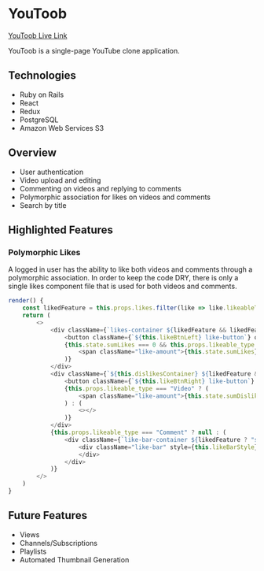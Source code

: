 # YouToob

[YouToob Live Link](http://youtoob-rm.herokuapp.com/#/)

YouToob is a single-page YouTube clone application.

## Technologies
 * Ruby on Rails
 * React
 * Redux
 * PostgreSQL
 * Amazon Web Services S3

## Overview
 * User authentication
 * Video upload and editing
 * Commenting on videos and replying to comments
 * Polymorphic association for likes on videos and comments
 * Search by title
 
## Highlighted Features
### Polymorphic Likes
A logged in user has the ability to like both videos and comments through a polymorphic association. In order to keep the code DRY, there is only a single likes component file that is used for both videos and comments.
```javascript
render() {
    const likedFeature = this.props.likes.filter(like => like.likeableType === this.props.likeable_type && like.likeableId === this.props.likeable_id)[0];
    return (
        <>
            <div className={`likes-container ${likedFeature && likedFeature.liked === true ? "selected" : ""}`}>
                <button className={`${this.likeBtnLeft} like-button`} onClick={() => this.handleLike(true, likedFeature)}><i className="fas fa-thumbs-up"></i></button>
                {this.state.sumLikes === 0 && this.props.likeable_type === "Comment" ? (<></>) : (
                    <span className="like-amount">{this.state.sumLikes}</span>
                )}
            </div>
            <div className={`${this.dislikesContainer} ${likedFeature && likedFeature.liked === false ? "selected" : ""}`}>
                <button className={`${this.likeBtnRight} like-button`} onClick={() => this.handleLike(false, likedFeature)}><i className="fas fa-thumbs-up fa-rotate-180"></i></button>
                {this.props.likeable_type === "Video" ? (
                    <span className="like-amount">{this.state.sumDislikes}</span>
                ) : (
                    <></>
                )}
            </div>
            {this.props.likeable_type === "Comment" ? null : (
                <div className={`like-bar-container ${likedFeature ? "selected" : ""}`}>
                    <div className="like-bar" style={this.likeBarStyle}>
                    </div>        
                </div>
            )}
        </>
    )
}
```

## Future Features
 * Views
 * Channels/Subscriptions
 * Playlists
 * Automated Thumbnail Generation



